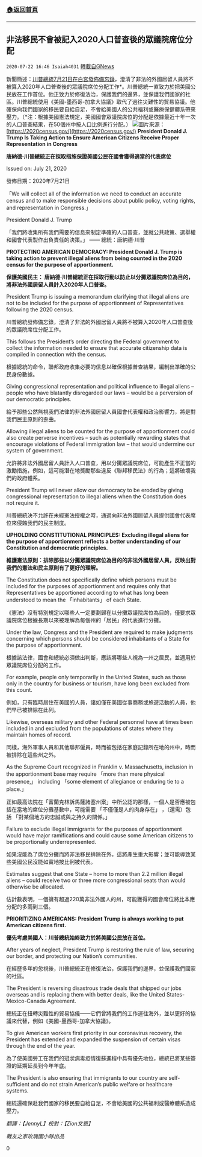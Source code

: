 ###  [:house:返回首頁](https://github.com/ourhimalayas/txt)
---

## 非法移民不會被記入2020人口普查後的眾議院席位分配
`2020-07-22 16:46 Isaiah4031` [轉載自GNews](https://gnews.org/zh-hant/272664/)

新聞簡述：[川普總統7月21日在白宮發佈備忘錄](https://www.whitehouse.gov/briefings-statements/president-donald-j-trump-taking-action-ensure-american-citizens-receive-proper-representation-congress/)，澄清了非法的外國居留人員將不被算入2020年人口普查後的眾議院席位分配工作\*。川普總統一直致力於把美國公民放在工作首位。他正致力於修復法治，保護我們的邊界，並保護我們國家的社區。川普總統使用《美國-墨西哥-加拿大協議》取代了過往災難性的貿易協議。他確保向我們國家的移民要自給自足，不會給美國人的公共福利或醫療保健體系帶來壓力。（\*注：根據美國憲法規定，美國國會眾議院席位的分配是依據最近十年一次的人口普查結果，在50個州中按人口比例進行分配。）
![](https://s3.amazonaws.com/gnews-media-offload/wp-content/uploads/2020/07/22162450/WH_20200721_Census_photo169.png)圖片來源：[https://2020census.gov/](https://2020census.gov/)
**President Donald J. Trump Is Taking Action to Ensure American Citizens Receive Proper Representation in Congress**

**唐納德·川普總統正在採取措施保證美國公民在國會獲得適當的代表席位**

Issued on: July 21, 2020

發佈日期：2020年7月21日

「We will collect all of the information we need to conduct an accurate census and to make responsible decisions about public policy, voting rights, and representation in Congress.」

President Donald J. Trump

「我們將收集所有我們需要的信息來制定準確的人口普查，並就公共政策、選舉權和國會代表製作出負責任的決策。」 —— 總統：唐納德·川普

**PROTECTING AMERICAN DEMOCRACY: President Donald J. Trump is taking action to prevent illegal aliens from being counted in the 2020 census for the purpose of apportionment.**

**保護美國民主： 唐納德·川普總統正在採取行動以防止以分攤眾議院席位為目的，將非法外國居留人員計入2020年人口普查。**

President Trump is issuing a memorandum clarifying that illegal aliens are not to be included for the purpose of apportionment of Representatives following the 2020 census.

川普總統發佈備忘錄，澄清了非法的外國居留人員將不被算入2020年人口普查後的眾議院席位分配工作。

This follows the President’s order directing the Federal government to collect the information needed to ensure that accurate citizenship data is compiled in connection with the census.

根據總統的命令，聯邦政府收集必要的信息以確保根據普查結果，編制出準確的公民身份數據。

Giving congressional representation and political influence to illegal aliens – people who have blatantly disregarded our laws – would be a perversion of our democratic principles.

給予那些公然無視我們法律的非法外國居留人員國會代表權和政治影響力，將是對我們民主原則的歪曲。

Allowing illegal aliens to be counted for the purpose of apportionment could also create perverse incentives – such as potentially rewarding states that encourage violations of Federal immigration law – that would undermine our system of government.

允許將非法外國居留人員計入人口普查，用以分攤眾議院席位，可能產生不正當的激勵措施，例如，這可能潛在地獎勵那些違反《聯邦移民法》的行為；這將破壞我們的政府體系。

President Trump will never allow our democracy to be eroded by giving congressional representation to illegal aliens when the Constitution does not require it.

川普總統決不允許在未經憲法授權之時，通過向非法外國居留人員提供國會代表席位來侵蝕我們的民主制度。

**UPHOLDING CONSTITUTIONAL PRINCIPLES: Excluding illegal aliens for the purpose of apportionment reflects a better understanding of our Constitution and democratic principles.**

**維護憲法原則：排除那些以分攤眾議院席位為目的的非法外國居留人員，反映出對我們的憲法和民主原則有了更好的理解。**

The Constitution does not specifically define which persons must be included for the purposes of apportionment and requires only that Representatives be apportioned according to what has long been understood to mean the 「inhabitants」 of each State.

《憲法》沒有特別規定以哪些人一定要劃歸在以分攤眾議院席位為目的，僅要求眾議院席位根據長期以來被理解為每個州的「居民」的代表進行分攤。

Under the law, Congress and the President are required to make judgments concerning which persons should be considered inhabitants of a State for the purpose of apportionment.

根據該法律，國會和總統必須做出判斷，應該將哪些人視為一州之居民，並適用於眾議院席位分配的工作。

For example, people only temporarily in the United States, such as those only in the country for business or tourism, have long been excluded from this count.

例如，只有臨時居住在美國的人員，諸如僅在美國從事商務或旅遊活動的人員，他們早已被排除在此列。

Likewise, overseas military and other Federal personnel have at times been included in and excluded from the populations of states where they maintain homes of record.

同樣，海外軍事人員和其他聯邦僱員，時而被包括在家庭記錄所在地的州中，時而被排除在這些州之外。

As the Supreme Court recognized in Franklin v. Massachusetts, inclusion in the apportionment base may require 「more than mere physical presence,」 including 「some element of allegiance or enduring tie to a place.」

正如最高法院在「富蘭克林訴馬薩諸塞州案」中所公認的那樣，一個人是否應被包括在當地的席位分攤基數中，可能需要 「不僅僅是人的肉身存在」 ，（還需）包括 「對某個地方的忠誠或與之持久的關係。」

Failure to exclude illegal immigrants for the purposes of apportionment would have major ramifications and could cause some American citizens to be proportionally underrepresented.

如果沒能為了席位分攤而將非法移民排除在外，這將產生重大影響；並可能導致某些美國公民沒能如實地按比例被代表。

Estimates suggest that one State – home to more than 2.2 million illegal aliens – could receive two or three more congressional seats than would otherwise be allocated.

估計數表明，一個擁有超過220萬非法外國人的州，可能獲得的國會席位將比本應分配的多兩到三個。

**PRIORITIZING AMERICANS: President Trump is always working to put American citizens first.**

**優先考慮美國人：川普總統始終致力於將美國公民放在首位。**

After years of neglect, President Trump is restoring the rule of law, securing our border, and protecting our Nation’s communities.

在經歷多年的忽視後，川普總統正在修復法治，保護我們的邊界，並保護我們國家的社區。

The President is reversing disastrous trade deals that shipped our jobs overseas and is replacing them with better deals, like the United States-Mexico-Canada Agreement.

總統正在扭轉災難性的貿易協儀——它們曾將我們的工作運往海外，並以更好的協議來代替，例如《美國-墨西哥-加拿大協議》。

To give American workers first priority in our coronavirus recovery, the President has extended and expanded the suspension of certain visas through the end of the year.

為了使美國勞工在我們的冠狀病毒疫情復蘇進程中具有優先地位，總統已將某些簽證的延期延長到今年年底。

The President is also ensuring that immigrants to our country are self-sufficient and do not strain American’s public welfare or healthcare systems.

總統還確保赴我們國家的移民要自給自足，不會給美國的公共福利或醫療體系造成壓力。

*翻譯：【JennyL】校對：【Zion文恩】*

*戰友之家玫瑰園小隊出品*

0
